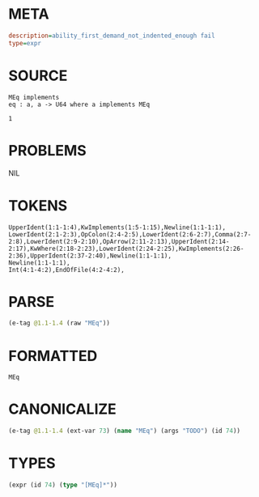 # META
~~~ini
description=ability_first_demand_not_indented_enough fail
type=expr
~~~
# SOURCE
~~~roc
MEq implements
eq : a, a -> U64 where a implements MEq

1
~~~
# PROBLEMS
NIL
# TOKENS
~~~zig
UpperIdent(1:1-1:4),KwImplements(1:5-1:15),Newline(1:1-1:1),
LowerIdent(2:1-2:3),OpColon(2:4-2:5),LowerIdent(2:6-2:7),Comma(2:7-2:8),LowerIdent(2:9-2:10),OpArrow(2:11-2:13),UpperIdent(2:14-2:17),KwWhere(2:18-2:23),LowerIdent(2:24-2:25),KwImplements(2:26-2:36),UpperIdent(2:37-2:40),Newline(1:1-1:1),
Newline(1:1-1:1),
Int(4:1-4:2),EndOfFile(4:2-4:2),
~~~
# PARSE
~~~clojure
(e-tag @1.1-1.4 (raw "MEq"))
~~~
# FORMATTED
~~~roc
MEq
~~~
# CANONICALIZE
~~~clojure
(e-tag @1.1-1.4 (ext-var 73) (name "MEq") (args "TODO") (id 74))
~~~
# TYPES
~~~clojure
(expr (id 74) (type "[MEq]*"))
~~~
